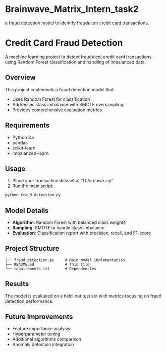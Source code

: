 # Brainwave_Matrix_Intern_task2
a fraud detection model to identify fraudulent credit card transactions.
# Credit Card Fraud Detection

A machine learning project to detect fraudulent credit card transactions using Random Forest classification and handling of imbalanced data.

## Overview
This project implements a fraud detection model that:
- Uses Random Forest for classification
- Addresses class imbalance with SMOTE oversampling
- Provides comprehensive evaluation metrics

## Requirements
- Python 3.x
- pandas
- scikit-learn
- imbalanced-learn

## Usage
1. Place your transaction dataset at "D:/archive.zip"
2. Run the main script:
```python
python fraud_detection.py
```

## Model Details
- **Algorithm**: Random Forest with balanced class weights
- **Sampling**: SMOTE to handle class imbalance
- **Evaluation**: Classification report with precision, recall, and F1-score

## Project Structure
```
├── fraud_detection.py     # Main model implementation
├── README.md              # This file
└── requirements.txt       # Dependencies
```

## Results
The model is evaluated on a held-out test set with metrics focusing on fraud detection performance.

## Future Improvements
- Feature importance analysis
- Hyperparameter tuning
- Additional algorithms comparison
- Anomaly detection integration
